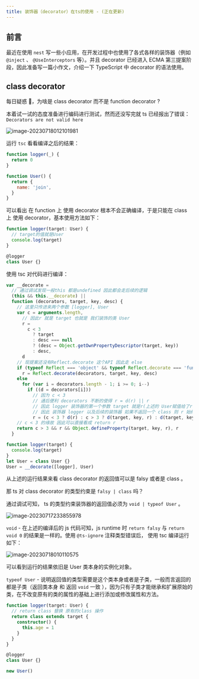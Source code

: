 ```yaml
---
title: 装饰器（decorator）在ts的使用 - (正在更新)
---
```


## 前言

最近在使用 `nest` 写一些小应用，在开发过程中也使用了各式各样的装饰器（例如 `@inject` 、 `@UseInterceptors` 等）。并且 decorator 已经进入 ECMA 第三提案阶段，因此准备写一篇小作文，介绍一下 TypeScript 中 decorator 的语法使用。

## class decorator

每日疑惑 🤔，为啥是 class decorator 而不是 function decorator ?

本着试一试的态度准备进行编码进行测试，然而还没写完就 ts 已经报出了错误： `Decorators are not valid here`

![image-20230718012101981](http://114.55.225.186:30002/oss/file/WPJTOOANlAvXos4EJeb0m/2023-07-17/image-20230718012101981.png)

运行 `tsc` 看看编译之后的结果：

```js
function logger(_) {
  return 0
}

function User() {
  return {
    name: 'join',
  }
}
```

可以看出 在 function 上 使用 decorator 根本不会正确编译，于是只能在 class 上 使用 decorator，基本使用方法如下：

```ts
function logger(target: User) {
  // target的值就是User
  console.log(target)
}

@logger
class User {}
```

使用 tsc 对代码进行编译：

```js
var __decorate =
  // 通过调试发现一般this 都是undefined 因此都会走后续的逻辑
  (this && this.__decorate) ||
  function (decorators, target, key, desc) {
    // 这里只传进来两个参数 [logger], User
    var c = arguments.length,
      // 因此r 就是 target 也就是 我们装饰的类 User
      r =
        c < 3
          ? target
          : desc === null
          ? (desc = Object.getOwnPropertyDescriptor(target, key))
          : desc,
      d
    // 现提案还没有Reflect.decorate 这个API 因此走 else
    if (typeof Reflect === 'object' && typeof Reflect.decorate === 'function')
      r = Reflect.decorate(decorators, target, key, desc)
    else
      for (var i = decorators.length - 1; i >= 0; i--)
        if ((d = decorators[i]))
          // 因为 c < 3
          // 通后便利 decorators 不断的使得 r = d(r) || r
          // 因此 logger 装饰器的第一个参数 target 就是r(上述的 User赋值给了r)
          // 因此 装饰器 logger 以及后续的装饰器 如果不返回一个 class 则 r 始终就是User
          r = (c < 3 ? d(r) : c > 3 ? d(target, key, r) : d(target, key)) || r
    // c < 3 的缘故 因此可以直接看成 return r
    return c > 3 && r && Object.defineProperty(target, key, r), r
  }

function logger(target) {
  console.log(target)
}
let User = class User {}
User = __decorate([logger], User)
```

从上述的运行结果来看 class decorator 的返回值可以是 falsy 或者是 class 。

那 ts 对 class decorator 的类型约束是 `falsy | class` 吗？

通过调试可知， ts 的类型约束装饰器的返回值必须为 `void | typeof User` 。

![image-20230717233855978](http://114.55.225.186:30002/oss/file/WPJTOOANlAvXos4EJeb0m/2023-07-17/image-20230717233855978.png)

`void` - 在上述的编译后的 js 代码可知，js runtime 时 `return falsy` 与 `return void 0` 的结果是一样的。使用 `@ts-ignore` 注释类型错误后， 使用 tsc 编译运行如下：

![image-20230718010110575](http://114.55.225.186:30002/oss/file/WPJTOOANlAvXos4EJeb0m/2023-07-17/image-20230718010110575.png)

可以看到运行的结果依旧是 User 类本身的实例化对象。

`typeof User` - 说明返回值的类型需要是这个类本身或者是子类，一般而言返回的都是子类（返回类本身 和 返回 `void` 一致 ），因为只有子类才能继承和扩展原始的类，在不改变原有的类的属性的基础上进行添加或修改属性和方法。

```ts
function logger(target: User) {
  // return class 替换 原有的class 操作
  return class extends target {
    constructor() {
      this.age = 1
    }
  }
}

@logger
class User {}

new User()
```
